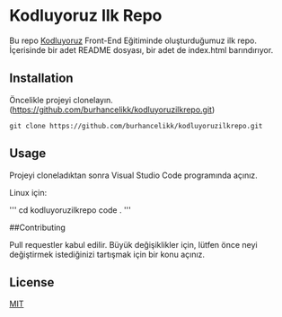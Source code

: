 # Kodluyoruz Ilk Repo

Bu repo [Kodluyoruz](https://github.com/burhancelikk/kodluyoruzilkrepo.git) Front-End Eğitiminde oluşturduğumuz ilk repo. İçerisinde bir adet README dosyası, bir adet de index.html barındırıyor.

## Installation

Öncelikle projeyi clonelayın. (https://github.com/burhancelikk/kodluyoruzilkrepo.git)

`git clone https://github.com/burhancelikk/kodluyoruzilkrepo.git`

## Usage

Projeyi cloneladıktan sonra Visual Studio Code programında açınız.

Linux için:

'''
cd kodluyoruzilkrepo
code .
'''

##Contributing

Pull requestler kabul edilir. Büyük değişiklikler için, lütfen önce neyi değiştirmek istediğinizi tartışmak için bir konu açınız.

## License

[MIT](https://choosealicense.com/licenses/mit/)